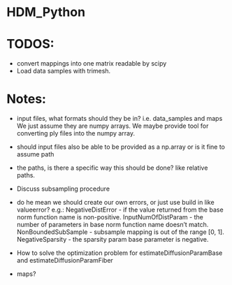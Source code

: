 # HDM_Python

# TODOS:

- convert mappings into one matrix readable by scipy
- Load data samples with trimesh.

# Notes:

- input files, what formats should they be in? i.e. data_samples and maps
  We just assume they are numpy arrays. We maybe provide tool for converting ply files into the numpy array.
- should input files also be able to be provided as a np.array or is it fine to assume path
- the paths, is there a specific way this should be done? like relative paths.
- Discuss subsampling procedure
- do he mean we should create our own errors, or just use build in like valueerror?
  e.g.:
  NegativeDistError - if the value returned from the base norm function name is non-positive.
  InputNumOfDistParam - the number of parameters in base norm function name doesn’t match.
  NonBoundedSubSample - subsample mapping is out of the range [0, 1].
  NegativeSparsity - the sparsity param base parameter is negative.

- How to solve the optimization problem for estimateDiffusionParamBase and estimateDiffusionParamFiber
- maps?
